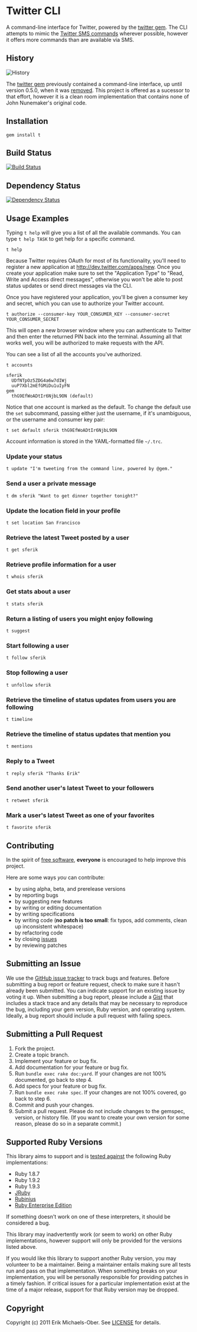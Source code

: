 # Twitter CLI
A command-line interface for Twitter, powered by the [twitter gem][gem]. The
CLI attempts to mimic the [Twitter SMS commands][sms] wherever possible,
however it offers more commands than are available via SMS.

[gem]: https://rubygems.org/gems/twitter
[sms]: https://support.twitter.com/articles/14020-twitter-sms-command

## <a name="history"></a>History
![History](http://twitter.rubyforge.org/images/terminal_output.png "History")

The [twitter gem][gem] previously contained a command-line interface, up until
version 0.5.0, when it was [removed][]. This project is offered as a sucessor
to that effort, however it is a clean room implementation that contains none of
John Nunemaker's original code.

[removed]: https://github.com/jnunemaker/twitter/commit/dd2445e3e2c97f38b28a3f32ea902536b3897adf

## <a name="installation"></a>Installation
    gem install t

## <a name="build"></a>Build Status
[![Build Status](https://secure.travis-ci.org/sferik/t.png?branch=master)][travis]

[travis]: http://travis-ci.org/sferik/t

## <a name="dependencies"></a>Dependency Status
[![Dependency Status](https://gemnasium.com/sferik/t.png?travis)][gemnasium]

[gemnasium]: https://gemnasium.com/sferik/t

## <a name="examples"></a>Usage Examples
Typing `t help` will give you a list of all the available commands. You can
type `t help TASK` to get help for a specific command.

    t help

Because Twitter requires OAuth for most of its functionality, you'll need to
register a new application at <http://dev.twitter.com/apps/new>. Once you
create your application make sure to set the "Application Type" to "Read, Write
and Access direct messages", otherwise you won't be able to post status updates
or send direct messages via the CLI.

Once you have registered your application, you'll be given a consumer key and
secret, which you can use to authorize your Twitter account.

    t authorize --consumer-key YOUR_CONSUMER_KEY --consumer-secret YOUR_CONSUMER_SECRET

This will open a new browser window where you can authenticate to Twitter and
then enter the returned PIN back into the terminal.  Assuming all that works
well, you will be authorized to make requests with the API.

You can see a list of all the accounts you've authorized.

    t accounts

    sferik
      UDfNTpOz5ZDG4a6w7dIWj
      uuP7Xbl2mEfGMiDu1uIyFN
    gem
      thG9EfWoADtIr6NjbL9ON (default)

Notice that one account is marked as the default. To change the default use the
`set` subcommand, passing either just the username, if it's unambiguous, or the
username and consumer key pair:

    t set default sferik thG9EfWoADtIr6NjbL9ON

Account information is stored in the YAML-formatted file `~/.trc`.

### <a name="update"></a>Update your status

    t update "I'm tweeting from the command line, powered by @gem."

### <a name="dm"></a>Send a user a private message

    t dm sferik "Want to get dinner together tonight?"

### <a name="location"></a>Update the location field in your profile

    t set location San Francisco

### <a name="get"></a>Retrieve the latest Tweet posted by a user

    t get sferik

### <a name="whois"></a>Retrieve profile information for a user

    t whois sferik

### <a name="stats"></a>Get stats about a user

    t stats sferik

### <a name="suggest"></a>Return a listing of users you might enjoy following

    t suggest

### <a name="follow"></a>Start following a user

    t follow sferik

### <a name="leave"></a>Stop following a user

    t unfollow sferik

### <a name="timeline"></a>Retrieve the timeline of status updates from users you are following

    t timeline

### <a name="mentions"></a>Retrieve the timeline of status updates that mention you

    t mentions

### <a name="reply"></a>Reply to a Tweet

    t reply sferik "Thanks Erik"

### <a name="retweet"></a>Send another user's latest Tweet to your followers

    t retweet sferik

### <a name="favorite"></a>Mark a user's latest Tweet as one of your favorites

    t favorite sferik

## <a name="contributing"></a>Contributing
In the spirit of [free software][fsf], **everyone** is encouraged to help
improve this project.

[fsf]: http://www.fsf.org/licensing/essays/free-sw.html

Here are some ways *you* can contribute:

* by using alpha, beta, and prerelease versions
* by reporting bugs
* by suggesting new features
* by writing or editing documentation
* by writing specifications
* by writing code (**no patch is too small**: fix typos, add comments, clean up
  inconsistent whitespace)
* by refactoring code
* by closing [issues][]
* by reviewing patches

[issues]: https://github.com/sferik/t/issues

## <a name="issues"></a>Submitting an Issue
We use the [GitHub issue tracker][issues] to track bugs and features. Before
submitting a bug report or feature request, check to make sure it hasn't
already been submitted. You can indicate support for an existing issue by
voting it up. When submitting a bug report, please include a [Gist][] that
includes a stack trace and any details that may be necessary to reproduce the
bug, including your gem version, Ruby version, and operating system. Ideally, a
bug report should include a pull request with failing specs.

[gist]: https://gist.github.com/

## <a name="pulls"></a>Submitting a Pull Request
1. Fork the project.
2. Create a topic branch.
3. Implement your feature or bug fix.
4. Add documentation for your feature or bug fix.
5. Run `bundle exec rake doc:yard`. If your changes are not 100%
   documented, go back to step 4.
6. Add specs for your feature or bug fix.
7. Run `bundle exec rake spec`. If your changes are not 100% covered, go
   back to step 6.
8. Commit and push your changes.
9. Submit a pull request. Please do not include changes to the gemspec,
   version, or history file. (If you want to create your own version for some
   reason, please do so in a separate commit.)

## <a name="versions"></a>Supported Ruby Versions
This library aims to support and is [tested against][travis] the following Ruby
implementations:

* Ruby 1.8.7
* Ruby 1.9.2
* Ruby 1.9.3
* [JRuby][]
* [Rubinius][]
* [Ruby Enterprise Edition][ree]

[jruby]: http://www.jruby.org/
[rubinius]: http://rubini.us/
[ree]: http://www.rubyenterpriseedition.com/

If something doesn't work on one of these interpreters, it should be considered
a bug.

This library may inadvertently work (or seem to work) on other Ruby
implementations, however support will only be provided for the versions listed
above.

If you would like this library to support another Ruby version, you may
volunteer to be a maintainer. Being a maintainer entails making sure all tests
run and pass on that implementation. When something breaks on your
implementation, you will be personally responsible for providing patches in a
timely fashion. If critical issues for a particular implementation exist at the
time of a major release, support for that Ruby version may be dropped.

## <a name="copyright"></a>Copyright
Copyright (c) 2011 Erik Michaels-Ober. See [LICENSE][] for details.

[license]: https://github.com/sferik/t/blob/master/LICENSE.md
